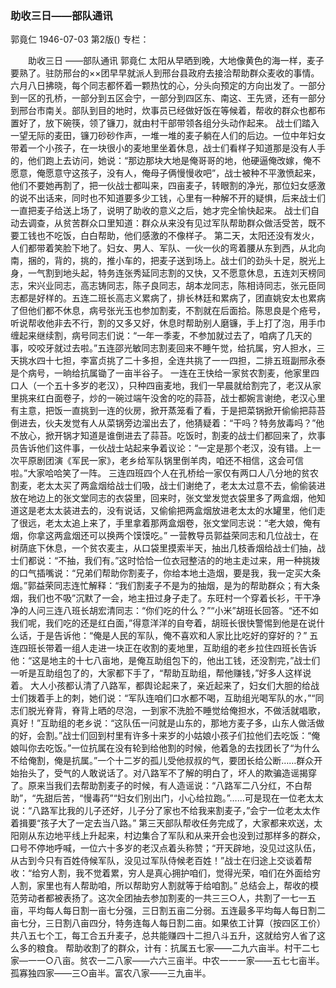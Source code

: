 ### 助收三日——部队通讯
郭竟仁
1946-07-03
第2版()
专栏：

　　助收三日
    ——部队通讯
    郭竟仁
    太阳从早晒到晚，大地像黄色的海一样，麦子要熟了。驻防邢台的××团早早就派人到邢台县政府去接洽帮助群众麦收的事情。
    六月八日拂晓，每个同志都怀着一颗热忱的心，分头向预定的方向出发了。一部分到一区的孔桥，一部分到五区会宁，一部分到四区东、南这、王先贤，还有一部分到邢台市南关。部队到目的地时，炊事员已经做好饭在等候着，帮收的群众也都布置好了，放下碗筷，领了镰刀，就由村干部带领各组分头动作起来。
    战士们踏入一望无际的麦田，镰刀砂砂作声，一堆一堆的麦子躺在人们的后边。一位中年妇女带着一个小孩子，在一块很小的麦地里坐着休息，战士们看样子知道那是没有人手的，他们跑上去访问，她说：“那边那块大地是俺哥哥的地，他硬逼俺改嫁，俺不愿意，俺愿意守这孩子，没有人，俺母子俩慢慢收吧”，战士被种不平激愤起来，他们不要她再割了，把一伙战士都叫来，四亩麦子，转眼割的净光，那位妇女感激的说不出话来，同时也不知道要多少工钱，心里有一种解不开的疑惧，后来战士们一直把麦子给送上场了，说明了助收的意义之后，她才完全愉快起来。
    战士们自动去调查，从贫苦群众口里知道：群众从来没有见过军队帮助群众做活受苦，既不要工钱也不吃饭，白白帮助，他们感激的不像样子。
    第二天，太阳还没有发火，人们都带着笑脸下地了。妇女、男人、军队、一伙一伙的弯着腰从东到西，从北向南，捆的，背的，挑的，推小车的，把麦子送到场上。战士们的劲头十足，脱光上身，一气割到地头起，特务连张秀延同志割的又快，又不愿意休息，五连刘天榜同志，宋兴业同志，高志铸同志，陈子良同志，胡本龙同志，陈相诗同志，张元臣同志都是好样的。五连二班长高志义累病了，排长林廷和累病了，团直姚安太也累病了但他们都不休息，病号张光玉也参加割麦，不割就在后面拾。陈思良是个疮号，听说帮收他非去不行，割的又多又好，休息时帮助别人磨镰，手上打了泡，用手巾缠起来继续割，病号同志们说：“一年一季麦，不参加就过去了，咱病了几天的事，咬咬牙就过去啦。”五连邵光敏同志割麦回来不睡午觉，给抗属，穷人担水，三天挑水四十七担，李富贞挑了二十多担，全连共挑了一一四担，二排五班副邢永泰是个病号，一晌给抗属锄了一亩半谷子。
    一连在王快给一家贫农割麦，他家里四口人（一个五十多岁的老汉），只种四亩麦地，我们一早晨就给割完了，老汉从家里挑来红白面卷子，炒的一碗过端午没舍的吃的蒜苔，战士都婉言谢绝，老汉心里有主意，把饭一直挑到一连的伙房，掀开蒸笼看了看，于是把菜锅掀开偷偷把蒜苔倒进去，伙夫发觉有人从菜锅旁边溜出去了，他猜疑着：“干吗？特务放毒吗？”他不放心，掀开锅才知道是谁倒进去了蒜苔。吃饭时，割麦的战士们都回来了，炊事员告诉他们这件事，一伙战士站起来争着议论：“一定是那个老汉，没有错。上一次平原剧团演《军民一家》，老乡给军队锅里倒羊肉，咱还不相信，这会可信啦。”大家哈哈笑了一阵。
    三连四班四个人在孔桥给一家仅有两口人八分地的贫农割麦，老太太买了两盒烟给战士们吸，战士们谢绝了，老太太过意不去，偷偷装进放在地边上的张文堂同志的衣袋里，回来时，张文堂发觉衣袋里多了两盒烟，他知道这是老太太装进去的，没有说话，又偷偷把两盒烟放进老太太的水罐里，他们走了很远，老太太追上来了，手里拿着那两盒烟卷，张文堂同志说：“老大娘，俺有烟，你拿这两盒烟还可以换两个馍馍吃。”
    一营教导员郭益荣同志和几位战士，在树荫底下休息，一个贫农麦主，从口袋里摸索半天，抽出几枝香烟给战士们抽，战士们都说：“不抽，我们有。”这时恰恰一位衣冠整洁的的地主走过来，用一种挑拨的口气插嘴说：“兄弟们帮助你割麦子，你给本地土造烟，要是我，我一定买大条烟。”郭益荣同志连忙解释：“我们割麦子不是为的抽烟，是为的帮助群众；有大条烟，我们也不吸”沉默了一会，地主扭过身子走了。东旺村一个穿着长衫，干干净净的人问三连八班长胡宏清同志：“你们吃的什么？”“小米”胡班长回答。“还不如我们呢，我们吃的还是红白面，”得意洋洋的自夸着，胡班长很快警惕到他是在说什么话，于是告诉他：“俺是人民的军队，俺不喜欢和人家比比吃好的穿好的？”
    五连四班长带着一组人走进一块正在收割的麦地里，互助组的老乡拉住四班长告诉他：“这是地主的十七八亩地，是俺互助组包下的，他出工钱，还没割完，”战士们一听是互助组包了的，大家都下手了，“帮助互助组，帮他赚钱，”好多人这样说着。
    大人小孩都认清了八路军，都舆论起来了，亲近起来了，妇女们大胆的给战士们拨着手上的刺，她们说：“军队连咱们口水都不喝，互助组光喝军队的水，”“同志们脱光脊背，脊背上晒的尽泡，一到家不洗脸不睡觉给俺担水，不做活就唱歌，真好！”互助组的老乡说：“这队伍一问就是山东的，那地方麦子多，山东人做活做的好，会割。”战士们回到村里有许多十来岁的小姑娘小孩子们拉他们去吃饭：“俺娘叫你去吃饭。”一位抗属在没有轮到给他割的时候，他着急的去找团长了“为什么不给俺割，俺是抗属。”一个十二岁的孤儿受他叔叔的气，要团长给公断……群众开始抬头了，受气的人敢说话了。对八路军不了解的明白了，坏人的欺骗造谣揭穿了。原来当我们去帮助割麦子的时候，有人造谣说：“八路军二八分红，不白帮助”，“先甜后苦，“慢毒药”“妇女们别出门，小心给拉跑。”……可是现在一位老太太说：“八路军比我的儿子还好，儿子分了家也不给我来割麦子，”会宁一位老太太作着揖要“孩子大了一定去当八路。”
    第三天部队帮收任务完成了，大家都来欢送，太阳刚从东边地平线上升起来，村边集合了军队和从来开会也没到过那样多的群众，口号不停地呼喊，一位六十多岁的老汉点着头称赞；“开天辟地，没见过这队伍，从古到今只有百姓侍候军队，没见过军队侍候老百姓！”战士在归途上交谈着帮收：“给穷人割，我不觉着累，穷人是真心拥护咱们，觉得光荣，咱们在外面给穷人割，家里也有人帮助咱，所以帮助穷人割就等于给咱割。”
    总结会上，帮收的模范劳动者都被表扬了。这次全团抽去参加割麦的一共三三○人，共割了一七一五亩，平均每人每日割一亩七分强，三日割五亩二分弱。五连最多平均每人每日割二亩七分，三日割八亩四分，特务连每人每日割二亩。如果依工计算（按四区工价）共八五七个工，每工合五升麦子，总共能赚四十二担八斗五升，这就给穷人省了这么多的粮食。
    帮助收割了的群众，计有：抗属五七家——二九六亩半。村干二七家—一一○八亩。贫农一二八家——六六三亩半。中农一一一家——五七七亩半。孤寡独四家——三○亩半。富农八家——三九亩半。
